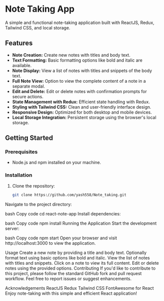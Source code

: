 # Note Taking App

A simple and functional note-taking application built with ReactJS, Redux, Tailwind CSS, and local storage.

## Features

- **Note Creation:** Create new notes with titles and body text.
- **Text Formatting:** Basic formatting options like bold and italic are available.
- **Note Display:** View a list of notes with titles and snippets of the body text.
- **Full Note View:** Option to view the complete content of a note in a separate modal.
- **Edit and Delete:** Edit or delete notes with confirmation prompts for secure actions.
- **State Management with Redux:** Efficient state handling with Redux.
- **Styling with Tailwind CSS:** Clean and user-friendly interface design.
- **Responsive Design:** Optimized for both desktop and mobile devices.
- **Local Storage Integration:** Persistent storage using the browser's local storage.

## Getting Started

### Prerequisites

- Node.js and npm installed on your machine.

### Installation

1. Clone the repository:

   ```bash
   git clone https://github.com/yash558/Note_taking.git
Navigate to the project directory:

bash
Copy code
cd react-note-app
Install dependencies:

bash
Copy code
npm install
Running the Application
Start the development server:

bash
Copy code
npm start
Open your browser and visit http://localhost:3000 to view the application.

Usage
Create a new note by providing a title and body text.
Optionally format text using basic options like bold and italic.
View the list of notes with titles and snippets.
Click on a note to view its full content.
Edit or delete notes using the provided options.
Contributing
If you'd like to contribute to this project, please follow the standard GitHub fork and pull request workflow. Feel free to report issues or suggest enhancements.



Acknowledgements
ReactJS
Redux
Tailwind CSS
FontAwesome for React
Enjoy note-taking with this simple and efficient React application!

